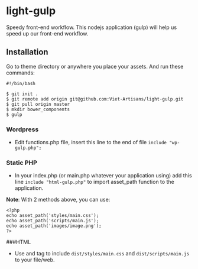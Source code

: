 # light-gulp
Speedy front-end workflow. This nodejs application (gulp) will help us speed up our front-end workflow.

## Installation
Go to theme directory or anywhere you place your assets. And run these commands:

```
#!/bin/bash

$ git init .
$ git remote add origin git@github.com:Viet-Artisans/light-gulp.git
$ git pull origin master
$ mkdir bower_components
$ gulp

```

### Wordpress

- Edit functions.php file, insert this line to the end of file `include "wp-gulp.php";`

### Static PHP

- In your index.php (or main.php whatever your application using) add this line `include "html-gulp.php"` to import asset_path function to the application.

**Note**: With 2 methods above, you can use:

```
<?php
echo asset_path('styles/main.css');
echo asset_path('scripts/main.js');
echo asset_path('images/image.png');
?>
```
###HTML

- Use <link> and <javascript> tag to include `dist/styles/main.css` and `dist/scripts/main.js` to your file/web.
